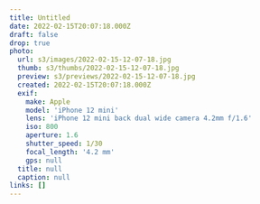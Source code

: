 ```yaml
---
title: Untitled
date: 2022-02-15T20:07:18.000Z
draft: false
drop: true
photo:
  url: s3/images/2022-02-15-12-07-18.jpg
  thumb: s3/thumbs/2022-02-15-12-07-18.jpg
  preview: s3/previews/2022-02-15-12-07-18.jpg
  created: 2022-02-15T20:07:18.000Z
  exif:
    make: Apple
    model: 'iPhone 12 mini'
    lens: 'iPhone 12 mini back dual wide camera 4.2mm f/1.6'
    iso: 800
    aperture: 1.6
    shutter_speed: 1/30
    focal_length: '4.2 mm'
    gps: null
  title: null
  caption: null
links: []
---
```

